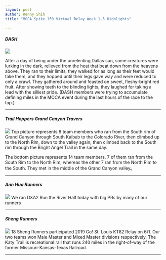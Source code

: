 ```yaml
---
layout: post
author: Renny Shih
title: "MOCA Spike 150 Virtual Relay Week 1-3 Highlights"

---
```


##### DASH
![](https://user-images.githubusercontent.com/46349226/58903554-b9817000-86d3-11e9-8b6b-8ed7bc96959d.JPG)

After a day of being under the unrelenting Dallas sun, some creatures were lurking in the dark, relieved from the heat that beat down from the heavens above. They ran to their limits, they walked for as long as their feet would take them, and they hopped until their legs gave way and were reduced to only a crawl. They gathered around and feasted on sweet, fleshy-bright red fruit. After showing teeth to the blinding lights, they laughed for taking a lead with the silliest pride. (DASH members were trying to accumulate defining miles in the MOCA event during the last hours of the race to the top.)

---

##### Trail Hoppers Grand Canyon Travers
![](https://https://user-images.githubusercontent.com/46349226/58903555-b9817000-86d3-11e9-86c7-e30127fae50f.JPG)
Top picture represents 8 team members who ran from the South rim of Grand Canyon through South Kaibab to the Colorado River, then climbed up to the North Rim, down to the valley again, then climbed back to the South rim through the Bright Angel Trail in the same day. 

The bottom picture represents 14 team members, 7 of them ran from the South Rim to the North Rim, whereas the other 7 ran from the North Rim to the South. They met in the middle of the Grand Canyon valley。

---

##### Ann Hua Runners
![](https://user-images.githubusercontent.com/46349226/58903557-b9817000-86d3-11e9-955a-3097ac40218f.JPG)
We ran DXA2 Run the River Half today with big PRs by many of our runners

---

##### Sheng Runners
![](https://user-images.githubusercontent.com/46349226/58903558-b9817000-86d3-11e9-82cc-4b9992229e4a.JPG)
18 Sheng Runners participated 2019 Go! St. Louis KT82 Relay on 6/1. Our two teams won Male Master and Mixed Master divisions respectively. The Katy Trail is recreational rail that runs 240 miles in the right-of-way of the former Missouri-Kansas-Texas Railroad.

---





